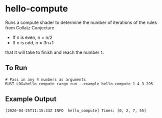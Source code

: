 # hello-compute

Runs a compute shader to determine the number of iterations of the rules from
Collatz Conjecture

- If n is even, n = n/2
- If n is odd, n = 3n+1

that it will take to finish and reach the number `1`.

## To Run

```
# Pass in any 4 numbers as arguments
RUST_LOG=hello_compute cargo run --example hello-compute 1 4 3 295
```

## Example Output

```
[2020-04-25T11:15:33Z INFO  hello_compute] Times: [0, 2, 7, 55]
```

